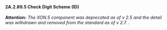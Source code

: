 #### 2A.2.89.5 Check Digit Scheme (ID)

**Attention:** _The XON.5 component was deprecated as of v 2.5 and the detail was withdrawn and removed from the standard as of v 2.7._ .
